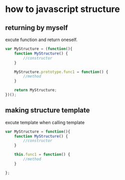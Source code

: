 # how to javascript structure 

## returning by myself
excute function and return oneself. 
```javascript
var MyStructure = (function(){
    function MyStructure() {
        //constructor
    }

    MyStructure.prototype.func1 = function() {
        //method
    }

    return MyStructure;
})();
```

## making structure template 
excute template when calling template
```javascript
var MyStructure = function(){
    function MyStructure() {
        //constructor
    }

    this.func1 = function() {
        //method
    }

};
```